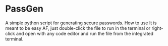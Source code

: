 # PassGen
A simple python script for generating secure passwords. 
How to use
It is meant to be easy AF, just double-click the file to run in the terminal or right-click and open with any code editor and run the file from the integrated terminal.
